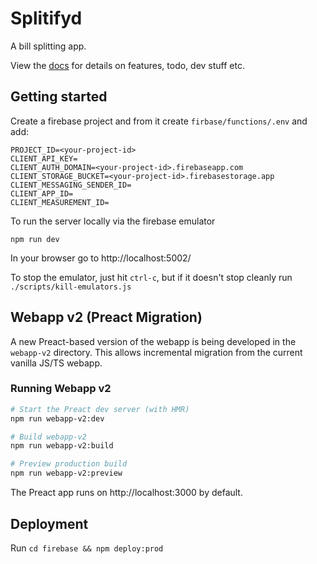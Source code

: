 # Splitifyd

A bill splitting app.

View the [docs](docs) for details on features, todo, dev stuff etc.

## Getting started

Create a firebase project and from it create `firbase/functions/.env` and add:
```
PROJECT_ID=<your-project-id>
CLIENT_API_KEY=
CLIENT_AUTH_DOMAIN=<your-project-id>.firebaseapp.com
CLIENT_STORAGE_BUCKET=<your-project-id>.firebasestorage.app
CLIENT_MESSAGING_SENDER_ID=
CLIENT_APP_ID=
CLIENT_MEASUREMENT_ID=
```

To run the server locally via the firebase emulator

```
npm run dev
```

In your browser go to http://localhost:5002/

To stop the emulator, just hit `ctrl-c`, but if it doesn't stop cleanly run `./scripts/kill-emulators.js`

## Webapp v2 (Preact Migration)

A new Preact-based version of the webapp is being developed in the `webapp-v2` directory. This allows incremental migration from the current vanilla JS/TS webapp.

### Running Webapp v2

```bash
# Start the Preact dev server (with HMR)
npm run webapp-v2:dev

# Build webapp-v2
npm run webapp-v2:build

# Preview production build
npm run webapp-v2:preview
```

The Preact app runs on http://localhost:3000 by default.

## Deployment

Run `cd firebase && npm deploy:prod`